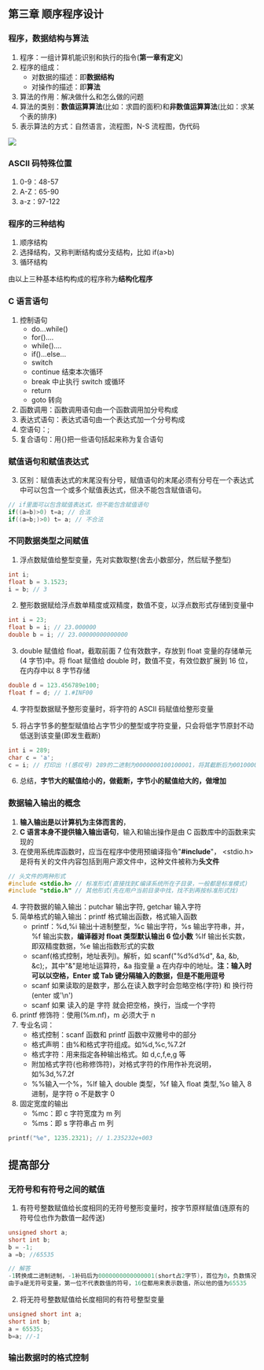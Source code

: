 ## 第三章 顺序程序设计

### 程序，数据结构与算法

1. 程序：一组计算机能识别和执行的指令(**第一章有定义**)
2. 程序的组成：
   - 对数据的描述：即**数据结构**
   - 对操作的描述：即**算法**
3. 算法的作用：解决做什么和怎么做的问题
4. 算法的类别：**数值运算算法**(比如：求圆的面积)和**非数值运算算法**(比如：求某个表的排序)
5. 表示算法的方式：自然语言，流程图，N-S 流程图，伪代码

![](https://blog-1300014307.cos.ap-guangzhou.myqcloud.com/202312291604976.png)

### ASCII 码特殊位置

1. 0-9：48-57
2. A-Z：65-90
3. a-z：97-122

### 程序的三种结构

1. 顺序结构
2. 选择结构，又称判断结构或分支结构，比如 if(a>b)
3. 循环结构

由以上三种基本结构构成的程序称为**结构化程序**

### C 语言语句

1. 控制语句
   - do...while()
   - for()....
   - while()....
   - if()...else...
   - switch
   - continue 结束本次循环
   - break 中止执行 switch 或循环
   - return
   - goto 转向
2. 函数调用：函数调用语句由一个函数调用加分号构成
3. 表达式语句：表达式语句由一个表达式加一个分号构成
4. 空语句：;
5. 复合语句：用{}把一些语句括起来称为复合语句

### 赋值语句和赋值表达式

3. 区别：赋值表达式的末尾没有分号，赋值语句的末尾必须有分号在一个表达式中可以包含一个或多个赋值表达式，但决不能包含赋值语句。

```c
// if里面可以包含赋值表达式，但不能包含赋值语句
if((a=b)>0) t=a; // 合法
if((a=b;)>0) t= a; // 不合法
```

### 不同数据类型之间赋值

1. 浮点数赋值给整型变量，先对实数取整(舍去小数部分，然后赋予整型)

```c
int i;
float b = 3.1523;
i = b; // 3
```

2. 整形数据赋给浮点数单精度或双精度，数值不变，以浮点数形式存储到变量中

```c
int i = 23;
float b = i; // 23.000000
double b = i; // 23.00000000000000
```

3. double 赋值给 float，截取前面 7 位有效数字，存放到 float 变量的存储单元(4 字节)中。将 float 赋值给 double 时，数值不变，有效位数扩展到 16 位，在内存中以 8 字节存储

```c
double d = 123.456789e100;
float f = d; // 1.#INF00
```

4. 字符型数据赋予整形变量时，将字符的 ASCII 码赋值给整形变量

5. 将占字节多的整型赋值给占字节少的整型或字符变量，只会将低字节原封不动低送到该变量(即发生截断)

```c
int i = 289;
char c = 'a';
c = i; // 打印出 !(感叹号) 289的二进制为0000000100100001，将其截断后为00100001转换为二进制后为33，33的ASCII码为!(感叹号)

```

6. 总结，**字节大的赋值给小的，做截断，字节小的赋值给大的，做增加**

### 数据输入输出的概念

1. **输入输出是以计算机为主体而言的**，
2. **C 语言本身不提供输入输出语句**，输入和输出操作是由 C 函数库中的函数来实现的
3. 在使用系统库函数时，应当在程序中使用预编译指令"**#include**"， <stdio.h>是将有关的文件内容包括到用户源文件中，这种文件被称为**头文件**

```c
// 头文件的两种形式
#include <stdio.h> // 标准形式(直接找到C编译系统所在子目录，一般都是标准模式)
#include "stdio.h" // 其他形式(先在用户当前目录中找，找不到再按标准形式找)
```

4. 字符数据的输入输出：putchar 输出字符, getchar 输入字符
5. 简单格式的输入输出：printf 格式输出函数，格式输入函数
   - printf：%d,%i 输出十进制整型，%c 输出字符，%s 输出字符串，并，%f 输出实数，**编译器对 float 类型默认输出 6 位小数** %lf 输出长实数，即双精度数据，%e 输出指数形式的实数
   - scanf(格式控制，地址表列)。解析，如 scanf("%d%d%d", &a, &b, &c);，其中"&"是地址运算符，&a 指变量 a 在内存中的地址。**注：输入时可以以空格，Enter 或 Tab 键分隔输入的数据，但是不能用逗号**
   - scanf 如果读取的是数字，那么在读入数字时会忽略空格(字符) 和 换行符(enter 或'\n')
   - scanf 如果 读入的是 字符 就会把空格，换行，当成一个字符
6. printf 修饰符：使用(%m.nf)，m 必须大于 n
7. 专业名词：
   - 格式控制：scanf 函数和 printf 函数中双撇号中的部分
   - 格式声明：由%和格式字符组成。如%d,%c,%7.2f
   - 格式字符：用来指定各种输出格式。如 d,c,f,e,g 等
   - 附加格式字符(也称修饰符)，对格式字符的作用作补充说明，如%3d,%7.2f
   - %%输入一个%，%lf 输入 double 类型，%f 输入 float 类型,%o 输入 8 进制，是字符 o 不是数字 0
8. 固定宽度的输出
   - %mc：即 c 字符宽度为 m 列
   - %ms：即 s 字符串占 m 列

```c
printf("%e", 1235.2321); // 1.235232e+003
```

## 提高部分

### 无符号和有符号之间的赋值

1. 有符号整数赋值给长度相同的无符号整形变量时，按字节原样赋值(连原有的符号位也作为数值一起传送)

```c
unsigned short a;
short int b;
b = -1;
a =b; //65535

// 解答
-1转换成二进制进制，-1补码后为0000000000000001(short占2字节)，首位为0，负数情况下首位为0，则取反为1111111111111110，再加1得1111111111111111。
由于a是无符号变量，第一位不代表数值的符号，16位都用来表示数值，所以他的值为65535
```

2. 将无符号整数赋值给长度相同的有符号整型变量

```c
unsigned short int a;
short int b;
a = 65535;
b=a; //-1

```

### 输出数据时的格式控制
